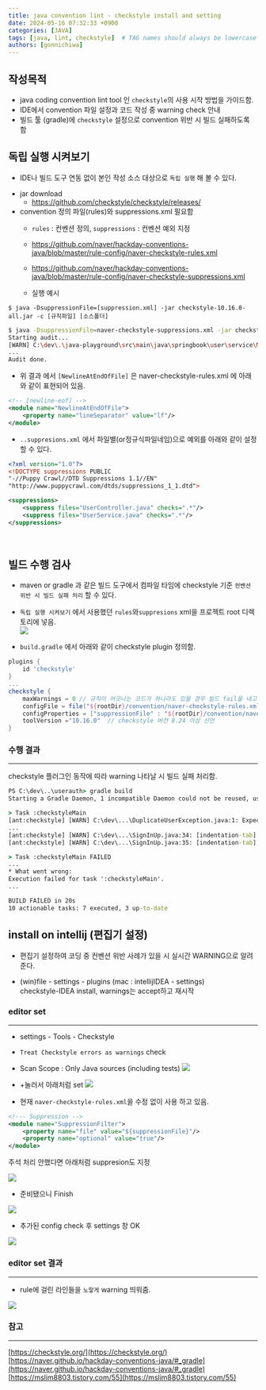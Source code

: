 ```yaml
---
title: java convention lint - checkstyle install and setting
date: 2024-05-16 07:32:33 +0900
categories: [JAVA]
tags: [java, lint, checkstyle]  # TAG names should always be lowercase
authors: [gonnichiwa]
---
```


## 작성목적

- java coding convention lint tool 인 `checkstyle`의 사용 시작 방법을 가이드함.
- IDE에서 convention 파일 설정과 코드 작성 중 warning check 안내
- 빌드 툴 (gradle)에 `checkstyle` 설정으로 convention 위반 시 빌드 실패하도록 함


## 독립 실행 시켜보기

- IDE나 빌드 도구 연동 없이 본인 작성 소스 대상으로 `독립 실행` 해 볼 수 있다.
+ jar download
  - https://github.com/checkstyle/checkstyle/releases/
+ convention 정의 파일(rules)와 suppressions.xml 필요함
  - `rules` : 컨벤션 정의, `suppressions` : 컨벤션 예외 지정
  - https://github.com/naver/hackday-conventions-java/blob/master/rule-config/naver-checkstyle-rules.xml  
  - https://github.com/naver/hackday-conventions-java/blob/master/rule-config/naver-checkstyle-suppressions.xml  

  - 실행 예시

```
$ java -DsuppressionFile=[suppression.xml] -jar checkstyle-10.16.0-all.jar -c [규칙파일] [소스폴더]
```
 
```sh
$ java -DsuppressionFile=naver-checkstyle-suppressions.xml -jar checkstyle-10.16.0-all.jar -c naver-checkstyle-rules.xml ./java-playground/src/main/java/springbook/user/service
Starting audit...
[WARN] C:\dev\.\java-playground\src\main\java\springbook\user\service\MockMailSender.java:1: Expected line ending for file is LF(\n), but CRLF(\r\n) is detected. [NewlineAtEndOfFile]
...
Audit done.
```

- 위 결과 에서 `[NewlineAtEndOfFile]` 은 naver-checkstyle-rules.xml 에 아래와 같이 표현되어 있음.

```xml 
<!-- [newline-eof] -->
<module name="NewlineAtEndOfFile">
    <property name="lineSeparator" value="lf"/>
</module>
```

- `..suppresions.xml` 에서 파일별(or정규식파일네임)으로 예외를 아래와 같이 설정할 수 있다.  

```xml
<?xml version="1.0"?>
<!DOCTYPE suppressions PUBLIC
"-//Puppy Crawl//DTD Suppressions 1.1//EN"
"http://www.puppycrawl.com/dtds/suppressions_1_1.dtd">

<suppressions>
    <suppress files="UserController.java" checks=".*"/>
    <suppress files="UserService.java" checks=".*"/>
</suppressions>
```

<br/>

## 빌드 수행 검사

- maven or gradle 과 같은 빌드 도구에서 컴파일 타임에 checkstyle 기준 `컨벤션 위반 시 빌드 실패 처리` 할 수 있다.  

- `독립 실행 시켜보기` 에서 사용했던 `rules`와`suppresions` xml을 프로젝트 root 디렉토리에 넣음.  
![](https://blog.kakaocdn.net/dn/bhpDZ2/btsHpNMi84m/C0E9kK3bYMTATkNRPzGKyk/img.png)
- `build.gradle` 에서 아래와 같이 checkstyle plugin 정의함.  
```groovy
plugins {
    id 'checkstyle'
}
...
checkstyle {
    maxWarnings = 0 // 규칙이 어긋나는 코드가 하나라도 있을 경우 빌드 fail을 내고 싶다면 이 선언을 추가한다.
    configFile = file("${rootDir}/convention/naver-checkstyle-rules.xml")
    configProperties = ["suppressionFile" : "${rootDir}/convention/naver-checkstyle-suppressions.xml"]
    toolVersion ="10.16.0"  // checkstyle 버전 8.24 이상 선언
}
```

### 수행 결과
---

checkstyle 플러그인 동작에 따라 warning 나타날 시 빌드 실패 처리함.  

```cmd
PS C:\dev\..\userauth> gradle build
Starting a Gradle Daemon, 1 incompatible Daemon could not be reused, use --status for details

> Task :checkstyleMain
[ant:checkstyle] [WARN] C:\dev\...\DuplicateUserException.java:1: Expected line ending for file is LF(\n), but CRLF(\r\n) is detected. [NewlineAtEndOfFile]
...
[ant:checkstyle] [WARN] C:\dev\...\SignInUp.java:34: [indentation-tab] Indent must use tab characters [RegexpSinglelineJava]
[ant:checkstyle] [WARN] C:\dev\...\SignInUp.java:35: [indentation-tab] Indent must use tab characters [RegexpSinglelineJava]

> Task :checkstyleMain FAILED
...
* What went wrong:
Execution failed for task ':checkstyleMain'.	 
...

BUILD FAILED in 20s
10 actionable tasks: 7 executed, 3 up-to-date
```

## install on intellij (편집기 설정)

- 편집기 설정하여 코딩 중 컨벤션 위반 사례가 있을 시 실시간 WARNING으로 알려준다.

- (win)file - settings - plugins (mac : intellijIDEA - settings)  
checkstyle-IDEA install, warnings는 accept하고 재시작


### editor set
---

- settings - Tools - Checkstyle
- `Treat Checkstyle errors as warnings` check
- Scan Scope : Only Java sources (including tests)
![](https://blog.kakaocdn.net/dn/ceYB0V/btsHqm1Fu2D/YxDesu03KkphpldPMw2ni0/img.png)

- +눌러서 아래처럼 set
![](https://blog.kakaocdn.net/dn/ceVj3e/btsHp4Ut6qU/ee2USqZPHQqw2UqKuPOp0K/img.png)

- 현재 `naver-checkstyle-rules.xml`을 수정 없이 사용 하고 있음.

```xml
<!--- Suppression -->
<module name="SuppressionFilter">
    <property name="file" value="${suppressionFile}"/>
    <property name="optional" value="true"/>
</module>
```
주석 처리 안했다면 아래처럼 suppresion도 지정

![](https://blog.kakaocdn.net/dn/GDkSX/btsHqpqw04m/0FQdaND8EBFeUZgzVbrMQ0/img.png)

- 준비됐으니 Finish

![](https://blog.kakaocdn.net/dn/1MPQS/btsHqu6hslP/Z9wrmS1iAKBCqiiZFb4880/img.png)

- 추가된 config check 후 settings 창 OK

![](https://blog.kakaocdn.net/dn/39YsX/btsHpmIhkSc/HnFZ6d7s9oyikUho2Qrq4k/img.png)


### editor set 결과
---


- rule에 걸린 라인들을 `노랗게` warning 띄워줌.

![](https://blog.kakaocdn.net/dn/SF5HQ/btsHqnGfPGa/YRr41xMRXoFwgMpqlsCEjk/img.png)


### 참고
---

[https://checkstyle.org/](https://checkstyle.org/)  
[https://naver.github.io/hackday-conventions-java/#_gradle](https://naver.github.io/hackday-conventions-java/#_gradle)  
[https://mslim8803.tistory.com/55](https://mslim8803.tistory.com/55)
